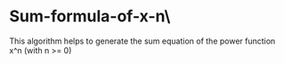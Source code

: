 # Sum-formula-of-x-n\
This algorithm helps to generate the sum equation of the power function x^n (with n >= 0)
